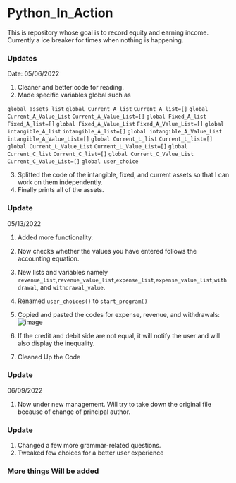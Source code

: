 # Python_In_Action
This is repository whose goal is to record equity and earning income. 
Currently a ice breaker for times when nothing is happening.

### Updates
Date: 05/06/2022
1. Cleaner and better code for reading.
2. Made specific variables global such as
  
`global assets list`
`global Current_A_list`
`Current_A_list=[]`
`global Current_A_Value_List`
`Current_A_Value_List=[]`
`global Fixed_A_list`
`Fixed_A_list=[]`
`global Fixed_A_Value_List`
`Fixed_A_Value_List=[]`
`global intangible_A_list`
`intangible_A_list=[]`
`global intangible_A_Value_List`
`intangible_A_Value_List=[]`
`global Current_L_list`
`Current_L_list=[]`
`global Current_L_Value_List`
`Current_L_Value_List=[]`
`global Current_C_list`
`Current_C_list=[]`
`global Current_C_Value_List`
`Current_C_Value_List=[]`
`global user_choice`

3. Splitted the code of the intangible, fixed, and current assets so that I can work on them independently. 
4. Finally prints all of the assets.

### Update
05/13/2022
1. Added more functionality.
2. Now checks whether the values you have entered follows the accounting equation.
3. New lists and variables namely `revenue_list`,`revenue_value_list`,`expense_list`,`expense_value_list`,`withdrawal`, and `withdrawal_value`.
4. Renamed `user_choices()` to `start_program()`
5. Copied and pasted the codes for expense, revenue, and withdrawals:
![image](https://user-images.githubusercontent.com/99703611/168235222-52cf0412-92a2-4214-a0cd-2bea9615aa81.png)

6. If the credit and debit side are not equal, it will notify the user and will also display the inequality.
7. Cleaned Up the Code

### Update
06/09/2022
1. Now under new management. Will try to take down the original file because of change of principal author.

### Update
1. Changed a few more grammar-related questions.
2. Tweaked few choices for a better user experience

### More things Will be added
